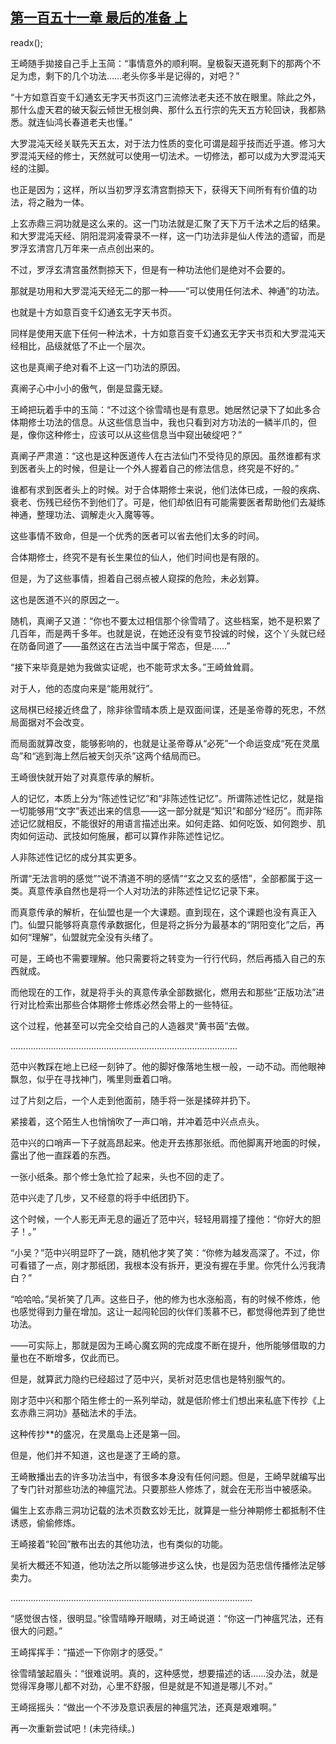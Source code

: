 ## [第一百五十一章 最后的准备 上](https://www.xxbiquge.com/11_11207/9097035.html)
readx();

  王崎随手拋接自己手上玉简：“事情意外的顺利啊。皇极裂天道死剩下的那两个不足为虑，剩下的几个功法……老头你多半是记得的，对吧？”

  “十方如意百变千幻通玄无字天书页这门三流修法老夫还不放在眼里。除此之外，那什么虚天君的破天裂云倾世无根剑典、那什么五行宗的先天五方轮回诀，我都熟悉。就连仙鸿长春道老夫也懂。”

  大罗混沌天经关联先天五太，对于法力性质的变化可谓是超乎技而近乎道。修习大罗混沌天经的修士，天然就可以使用一切法术。一切修法，都可以成为大罗混沌天经的注脚。

  也正是因为；这样，所以当初罗浮玄清宫剽掠天下，获得天下间所有有价值的功法，将之融为一体。

  上玄赤鼎三洞功就是这么来的。这一门功法就是汇聚了天下万千法术之后的结果。和大罗混沌天经、阴阳混洞凌霄录不一样，这一门功法非是仙人传法的遗留，而是罗浮玄清宫几万年来一点点创出来的。

  不过，罗浮玄清宫虽然剽掠天下，但是有一种功法他们是绝对不会要的。

  那就是功用和大罗混沌天经无二的那一种——“可以使用任何法术、神通”的功法。

  也就是十方如意百变千幻通玄无字天书页。

  同样是使用天底下任何一种法术，十方如意百变千幻通玄无字天书页和大罗混沌天经相比，品级就低了不止一个层次。

  这也是真阐子绝对看不上这一门功法的原因。

  真阐子心中小小的傲气，倒是显露无疑。

  王崎把玩着手中的玉简：“不过这个徐雪晴也是有意思。她居然记录下了如此多合体期修士功法的信息。从这些信息当中，我也只看到对方功法的一鳞半爪的，但是，像你这种修士，应该可以从这些信息当中窥出破绽吧？”

  真阐子严肃道：“这也是这种医道传人在古法仙门不受待见的原因。虽然谁都有求到医者头上的时候，但是让一个外人握着自己的修法信息，终究是不好的。”

  谁都有求到医者头上的时候。对于合体期修士来说，他们法体已成，一般的疾病、衰老、伤残已经伤不到他们了。可是，他们却依旧有可能需要医者帮助他们去凝练神通，整理功法、调解走火入魔等等。

  这些事情不致命，但是一个优秀的医者可以省去他们太多的时间。

  合体期修士，终究不是有长生果位的仙人，他们时间也是有限的。

  但是，为了这些事情，担着自己弱点被人窥探的危险，未必划算。

  这也是医道不兴的原因之一。

  随机，真阐子又道：“你也不要太过相信那个徐雪晴了。这些档案，她不是积累了几百年，而是两千多年。也就是说，在她还没有变节投诚的时候，这个丫头就已经在防备同道了——虽然这在古法当中属于常态，但是……”

  “接下来毕竟是她为我做实证呢，也不能苛求太多。”王崎耸耸肩。

  对于人，他的态度向来是“能用就行”。

  这局棋已经接近终盘了，除非徐雪晴本质上是双面间谍，还是圣帝尊的死忠，不然局面据对不会改变。

  而局面就算改变，能够影响的，也就是让圣帝尊从“必死”一个命运变成“死在灵凰岛”和“逃到海上然后被天剑灭杀”这两个结局而已。

  王崎很快就开始了对真意传承的解析。

  人的记忆，本质上分为“陈述性记忆”和“非陈述性记忆”。所谓陈述性记忆，就是指一切能够用“文字”表述出来的信息——这一部分就是“知识”和部分“经历”。而非陈述记忆就相反，不能很好的用语言描述出来。如何走路、如何吃饭、如何跑步、肌肉如何运动、武技如何施展，都可以算作非陈述性记忆。

  人非陈述性记忆的成分其实更多。

  所谓“无法言明的感觉”“说不清道不明的感情”“玄之又玄的感悟”，全部都属于这一类。真意传承自然也是将一个人对功法的非陈述性记忆记录下来。

  而真意传承的解析，在仙盟也是一个大课题。直到现在，这个课题也没有真正入门。仙盟只能够将真意传承数据化，但是将之拆分为最基本的“阴阳变化”之后，再如何“理解”，仙盟就完全没有头绪了。

  可是，王崎也不需要理解。他只需要将之转变为一行行代码，然后再插入自己的东西就成。

  而他现在的工作，就是将手头的真意传承全部数据化，燃用去和那些“正版功法”进行对比检索出那些合体期修士修炼必然会带上的一些特征。

  这个过程，他甚至可以完全交给自己的人造器灵“黄书茵”去做。

  ………………………………………………………………………………

  范中兴教踩在地上已经一刻钟了。他的脚好像落地生根一般，一动不动。而他眼神飘忽，似乎在寻找神门，嘴里则垂着口哨。

  过了片刻之后，一个人走到他面前，随手将一张是揉碎并扔下。

  紧接着，这个陌生人也悄悄吹了一声口哨，并冲着范中兴点点头。

  范中兴的口哨声一下子就高昂起来。他走开去拣那张纸。而他脚离开地面的时候，露出了他一直踩着的东西。

  一张小纸条。那个修士急忙捡了起来，头也不回的走了。

  范中兴走了几步，又不经意的将手中纸团扔下。

  这个时候，一个人影无声无息的逼近了范中兴，轻轻用肩撞了撞他：“你好大的胆子！。”

  “小吴？”范中兴明显吓了一跳，随机他才笑了笑：“你修为越发高深了。不过，你可看错了一点，刚才那纸团，我根本没有拆开，更没有握在手里。你凭什么污我清白？”

  “哈哈哈。”吴祈笑了几声。这些日子，他的修为也水涨船高，有的时候不修炼，他也感觉得到力量在增加。这让一起闯轮回的伙伴们羡慕不已，都觉得他弄到了绝世功法。

  ——可实际上，那就是因为王崎心魔玄网的完成度不断在提升，他所能够借取的力量也在不断增多，仅此而已。

  但是，就算武力隐约已经超过了范中兴，吴祈对范忠信也是特别服气的。

  刚才范中兴和那个陌生修士的一系列举动，就是低阶修士们想出来私底下传抄《上玄赤鼎三洞功》基础法术的手法。

  这种传抄**的盛况，在灵凰岛上还是第一回。

  但是，他们并不知道，这也是遂了王崎的意。

  王崎散播出去的许多功法当中，有很多本身没有任何问题。但是，王崎早就编写出了专门针对那些功法的神瘟咒法。只要那些人修炼了，就会在无形当中被感染。

  偏生上玄赤鼎三洞功记载的法术页数玄妙无比，就算是一些分神期修士都抵制不住诱惑，偷偷修炼。

  王崎接着“轮回”散布出去的其他功法，也有类似的功能。

  吴祈大概还不知道，他功法之所以能够进步这么快，也是因为范忠信传播修法足够卖力。

  ……………………………………………………………………………………

  “感觉很古怪，很明显。”徐雪晴睁开眼睛，对王崎说道：“你这一门神瘟咒法，还有很大的问题。”

  王崎挥挥手：“描述一下你刚才的感受。”

  徐雪晴皱起眉头：“很难说明。真的，这种感觉，想要描述的话……没办法，就是觉得浑身哪儿都不对劲，心里不舒服，但是就是不知道是哪儿不对。”

  王崎摇摇头：“做出一个不涉及意识表层的神瘟咒法，还真是艰难啊。”

  再一次重新尝试吧！(未完待续。)
